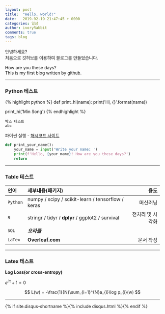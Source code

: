 ```yaml
---
layout: post
title:  "Hello, world!"
date:   2019-02-19 21:47:45 + 0000
categories: 일상
author: ivoryRabbit
comments: true
tags: blog
---
```


안녕하세요?  
처음으로 깃허브를 이용하여 블로그를 만들었습니다.
 
How are you these days?  
This is my first blog written by github.

* * *
### Python 테스트

{% highlight python %}
def print_hi(name):
  print('Hi, {}'.format(name))

print_hi('Min Song')
{% endhighlight %}

~~~
박스 테스트
abc
~~~

파이썬 실행 - [해시코드 사이트][python]

[python]: https://hashcode.co.kr/code_runners/

```python
def print_your_name():
    your_name = input('Write your name: ')
    print(f'Hello, {your_name}! How are you these days?')
    return
```

* * *


### Table 테스트

언어 | 세부내용(패키지) | 용도
:-- | :-- | --:
`Python` | numpy / scipy / scikit-learn / tensorflow / keras | 머신러닝
`R` | stringr / tidyr / **dplyr** / ggplot2 / survival | 전처리 및 시각화
`SQL` | **_오라클_** | 
`LaTex` | **Overleaf.com** | 문서 작성


* * *
### Latex 테스트

__Log Loss(or cross-entropy)__

$e^{i\pi} + 1 = 0$

$$
L(w) = -\frac{1}{N}\sum_{i=1}^{N}a_{i}\log p_{i}(w)
$$

* * *

{% if site.disqus-shortname %}{% include disqus.html %}{% endif %}
